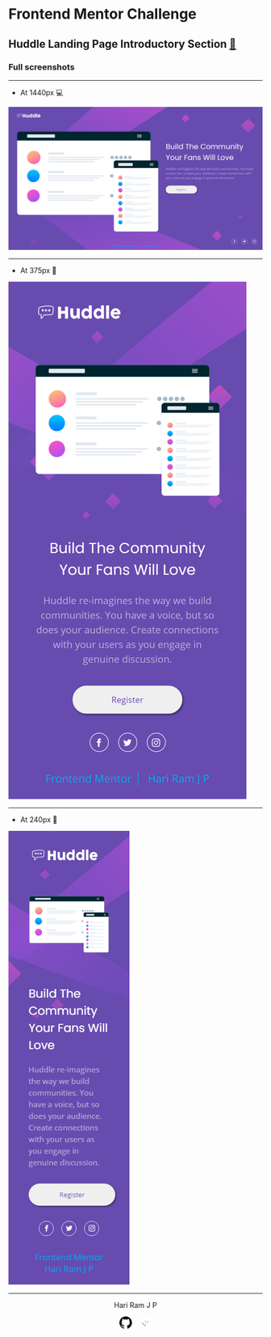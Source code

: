 # Frontend Mentor Challenge

## Huddle Landing Page Introductory Section [:link:][link]

### Full screenshots

---

- At 1440px :computer:

![At 1440px][at1440px]

---

- At 375px :iphone:

![At 375px][at375px]

---

- At 240px :iphone:

![At 240px][at240px]

---

<!-- HTML content -->

<p style="text-align: center;">Hari Ram J P</p>
<p style="text-align: center;"><a href="https://github.com/hariramjp777" title="GitHub"><img src="./assets/images/github-icon.png"style="margin-right: 10px;width: 25px;"></a>
<a href="https://www.frontendmentor.io/profile/hariramjp777" title="Frontend mentor">
<img src="./assets/images/favicon-32x32.png" style="width: 25px;"></a></p>

[link]: https://hariramjp777.github.io "Live Site"
[at1440px]: ./assets/designs/at1440px.png "At 1440px"
[at375px]: ./assets/designs/at375px.png "At 375px"
[at240px]: ./assets/designs/at240px.png "At 240px"
